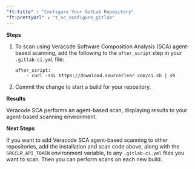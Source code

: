 ```yaml
---
"ft:title" : "Configure Your GitLab Repository"
"ft:prettyUrl" : "t_sc_configure_gitlab"
---
```


<p font-size="13pt"><b>Steps</b></p>

1.  To scan using Veracode Software Composition Analysis (SCA) agent-based scanning, add the following to the `after_script` step in your `.gitlab-ci.yml` file:

    ```
    after_script:
        - curl -sSL https://download.sourceclear.com/ci.sh | sh
    ```

2.  Commit the change to start a build for your repository.

<p font-size="13pt"><b>Results</b></p>

Veracode SCA performs an agent-based scan, displaying results to your agent-based scanning environment.

<p font-size="13pt"><b>Next Steps</b></p>

If you want to add Veracode SCA agent-based scanning to other repositories, add the installation and scan code above, along with the `SRCCLR_API_TOKEN` environment variable, to any `.gitlab-ci.yml` files you want to scan. Then you can perform scans on each new build.

